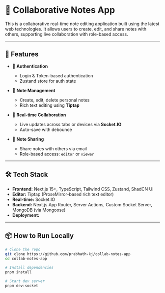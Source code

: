 # 📝 Collaborative Notes App

This is a collaborative real-time note editing application built using the latest web technologies. It allows users to create, edit, and share notes with others, supporting live collaboration with role-based access.

---

## 🚀 Features

- 🔐 **Authentication**
  - Login & Token-based authentication
  - Zustand store for auth state

- 📝 **Note Management**
  - Create, edit, delete personal notes
  - Rich text editing using **Tiptap**

- 📡 **Real-time Collaboration**
  - Live updates across tabs or devices via **Socket.IO**
  - Auto-save with debounce

- 👥 **Note Sharing**
  - Share notes with others via email
  - Role-based access: `editor` or `viewer`

---

## 🛠️ Tech Stack

- **Frontend:** Next.js 15+, TypeScript, Tailwind CSS, Zustand, ShadCN UI
- **Editor:** Tiptap (ProseMirror-based rich text editor)
- **Real-time:** Socket.IO
- **Backend:** Next.js App Router, Server Actions, Custom Socket Server, MongoDB (via Mongoose)
- **Deployment:**

---

## 📦 How to Run Locally

```bash
# Clone the repo
git clone https://github.com/prabhath-kj/collab-notes-app
cd collab-notes-app

# Install dependencies
pnpm install

# Start dev server
pnpm dev:socket
